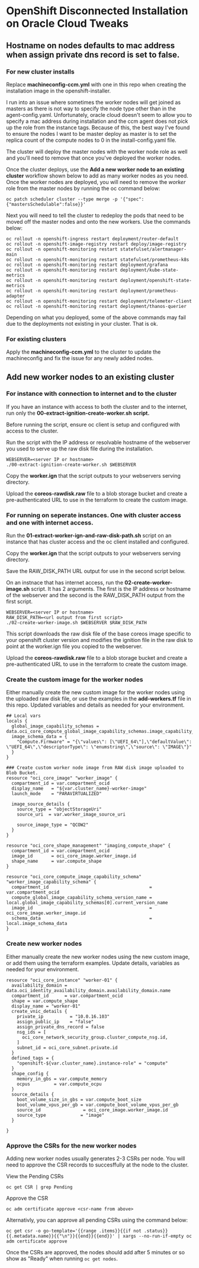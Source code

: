 #  OpenShift Disconnected Installation on Oracle Cloud Tweaks

##  Hostname on nodes defaults to mac address when assign private dns record is set to false.

### For new cluster installs
Replace **machineconfig-ccm.yml** with one in this repo when creating the installation image in the openshift-installer.

I run into an issue where sometimes the worker nodes will get joined as masters as there is not way to specify the node type other than in the agent-config.yaml.  Unfortunately, oracle cloud doesn't seem to allow you to specify a mac address during installation and the ccm agent does not pick up the role from the instance tags.  Because of this, the best way I've found to ensure the nodes I want to be master deploy as master is to set the replica count of the compute nodes to 0 in the install-config.yaml file.  

The cluster will deploy the master nodes with the worker node role as well and you'll need to remove that once you've deployed the worker nodes.

Once the cluster deploys, use the **Add a new worker node to an existing cluster** workflow shown below to add as many worker nodes as you need.  Once the worker nodes are deployed, you will need to remove the *worker* role from the master nodes by running the oc command below:

```
oc patch scheduler cluster --type merge -p '{"spec":{"mastersSchedulable":false}}'
```

Next you will need to tell the cluster to redeploy the pods that need to be moved off the master nodes and onto the new workers.  Use the commands below:

```
oc rollout -n openshift-ingress restart deployment/router-default
oc rollout -n openshift-image-registry restart deploy/image-registry
oc rollout -n openshift-monitoring restart statefulset/alertmanager-main
oc rollout -n openshift-monitoring restart statefulset/prometheus-k8s
oc rollout -n openshift-monitoring restart deployment/grafana
oc rollout -n openshift-monitoring restart deployment/kube-state-metrics
oc rollout -n openshift-monitoring restart deployment/openshift-state-metrics
oc rollout -n openshift-monitoring restart deployment/prometheus-adapter
oc rollout -n openshift-monitoring restart deployment/telemeter-client
oc rollout -n openshift-monitoring restart deployment/thanos-querier
```

Depending on what you deployed, some of the above commands may fail due to the deployments not existing in your cluster.  That is ok.

### For existing clusters

Apply the **machineconfig-ccm.yml** to the cluster to update the machineconfig and fix the issue for any newly added nodes.

## Add new worker nodes to an existing cluster

### For instance with connection to internet and to the cluster
If you have an instance with access to both the cluster and to the internet, run only the **00-extract-ignition-create-worker.sh script.**

Before running the script, ensure oc client is setup and configured with access to the cluster.

Run the script with the IP address or resolvable hostname of the webserver you used to serve up the raw disk file during the installation. 

```
WEBSERVER=<server IP or hostname>
./00-extract-ignition-create-worker.sh $WEBSERVER
```
Copy the **worker.ign** that the script outputs to your webservers serving directory.

Upload the **coreos-rawdisk.raw** file to a blob storage bucket and create a pre-authenticated URL to use in the terraform to create the custom image.

### For running on seperate instances.  One with cluster access and one with internet access.

Run the **01-extract-worker-ign-and-raw-disk-path.sh** script on an instance that has cluster access and the oc client installed and configured.

Copy the **worker.ign** that the script outputs to your webservers serving directory.

Save the RAW_DISK_PATH URL output for use in the second script below.

On an instnace that has internet access, run the **02-create-worker-image.sh** script.  It has 2 arguments.  The first is the IP address or hostname of the webserver and the second is the RAW_DISK_PATH output from the first script.

```
WEBSERVER=<server IP or hostname>
RAW_DISK_PATH=<url output from first script>
./02-create-worker-image.sh $WEBSERVER $RAW_DISK_PATH
```
This script downloads the raw disk file of the base coreos image specific to your openshift cluster version and modifies the ignition file in the raw disk to point at the worker.ign file you copied to the webserver.  

Upload the **coreos-rawdisk.raw** file to a blob storage bucket and create a pre-authenticated URL to use in the terraform to create the custom image.


### Create the custom image for the worker nodes 

Either manually create the new custom image for the worker nodes using the uploaded raw disk file, or use the examples in the **add-workers.tf** file in this repo.  Updated variables and details as needed for your environment.


```
## Local vars
locals {
  global_image_capability_schemas = data.oci_core_compute_global_image_capability_schemas.image_capability_schemas.compute_global_image_capability_schemas
  image_schema_data = {
    "Compute.Firmware" = "{\"values\": [\"UEFI_64\"],\"defaultValue\": \"UEFI_64\",\"descriptorType\": \"enumstring\",\"source\": \"IMAGE\"}"
  }
}

### Create custom worker node image from RAW disk image uploaded to Blob Bucket.  
resource "oci_core_image" "worker_image" {
  compartment_id = var.compartment_ocid
  display_name   = "${var.cluster_name}-worker-image"
  launch_mode    = "PARAVIRTUALIZED"

  image_source_details {
    source_type = "objectStorageUri"
    source_uri  = var.worker_image_source_uri

    source_image_type = "QCOW2"
  }
}

resource "oci_core_shape_management" "imaging_compute_shape" {
  compartment_id = var.compartment_ocid
  image_id       = oci_core_image.worker_image.id
  shape_name     = var.compute_shape
}

resource "oci_core_compute_image_capability_schema" "worker_image_capability_schema" {
  compartment_id                                      = var.compartment_ocid
  compute_global_image_capability_schema_version_name = local.global_image_capability_schemas[0].current_version_name
  image_id                                            = oci_core_image.worker_image.id
  schema_data                                         = local.image_schema_data
}
```
### Create new worker nodes 

Either manually create the new worker nodes using the new custom image, or add them using the terraform examples.  Update details, variables as needed for your environment.

```
resource "oci_core_instance" "worker-01" {
  availability_domain = data.oci_identity_availability_domain.availability_domain.name
  compartment_id      = var.compartment_ocid
  shape = var.compute_shape
  display_name = "worker-01"
  create_vnic_details {
    private_ip          = "10.0.16.103"
    assign_public_ip    = "false"
    assign_private_dns_record = false
    nsg_ids = [
      oci_core_network_security_group.cluster_compute_nsg.id,
    ]
    subnet_id = oci_core_subnet.private.id
  }      
  defined_tags = {
    "openshift-${var.cluster_name}.instance-role" = "compute"
  }
  shape_config {
    memory_in_gbs = var.compute_memory
    ocpus         = var.compute_ocpu
  }
  source_details {
    boot_volume_size_in_gbs = var.compute_boot_size
    boot_volume_vpus_per_gb = var.compute_boot_volume_vpus_per_gb
    source_id                = oci_core_image.worker_image.id
    source_type             = "image"
  }

}
```
###  Approve the CSRs for the new worker nodes

Adding new worker nodes usually generates 2-3 CSRs per node.  You will need to approve the CSR records to succesffully at the node to the cluster.

View the Pending CSRs
```
oc get CSR | grep Pending
```
Approve the CSR
```
oc adm certificate approve <csr-name from above>
```

Alternativly, you can approve all pending CSRs using the command below:
```
oc get csr -o go-template='{{range .items}}{{if not .status}}{{.metadata.name}}{{"\n"}}{{end}}{{end}}' | xargs --no-run-if-empty oc adm certificate approve
```

Once the CSRs are approved, the nodes should add after 5 minutes or so show as "Ready" when running ```oc get nodes```.